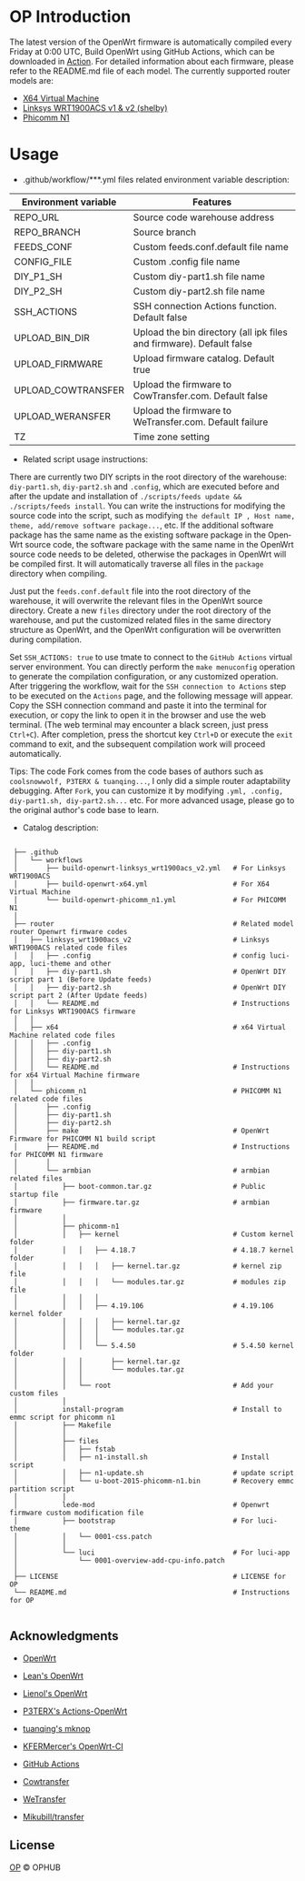 # OP Introduction

The latest version of the OpenWrt firmware is automatically compiled every Friday at 0:00 UTC, Build OpenWrt using GitHub Actions, which can be downloaded in [Action](https://github.com/ophub/op/actions). For detailed information about each firmware, please refer to the README.md file of each model. The currently supported router models are: 

- [X64 Virtual Machine](https://github.com/ophub/op/tree/master/router/x64)
- [Linksys WRT1900ACS v1 & v2 (shelby)](https://github.com/ophub/op/tree/master/router/linksys_wrt1900acs_v2)
- [Phicomm N1](https://github.com/ophub/op/tree/master/router/phicomm_n1)

# Usage

* .github/workflow/***.yml files related environment variable description:

| Environment variable | Features |
| ---- | ---- |
| REPO_URL | Source code warehouse address |
| REPO_BRANCH | Source branch |
| FEEDS_CONF | Custom feeds.conf.default file name |
| CONFIG_FILE | Custom .config file name |
| DIY_P1_SH | Custom diy-part1.sh file name |
| DIY_P2_SH | Custom diy-part2.sh file name |
| SSH_ACTIONS | SSH connection Actions function. Default false |
| UPLOAD_BIN_DIR | Upload the bin directory (all ipk files and firmware). Default false |
| UPLOAD_FIRMWARE | Upload firmware catalog. Default true |
| UPLOAD_COWTRANSFER | Upload the firmware to CowTransfer.com. Default false |
| UPLOAD_WERANSFER | Upload the firmware to WeTransfer.com. Default failure |
| TZ | Time zone setting |

* Related script usage instructions:

There are currently two DIY scripts in the root directory of the warehouse: `diy-part1.sh`, `diy-part2.sh` and `.config`, which are executed before and after the update and installation of `./scripts/feeds update && ./scripts/feeds install`. You can write the instructions for modifying the source code into the script, such as modifying `the default IP , Host name, theme, add/remove software package...`, etc. If the additional software package has the same name as the existing software package in the Open­Wrt source code, the software package with the same name in the Open­Wrt source code needs to be deleted, otherwise the packages in Open­Wrt will be compiled first. It will automatically traverse all files in the `package` directory when compiling.


Just put the `feeds.conf.default` file into the root directory of the warehouse, it will overwrite the relevant files in the Open­Wrt source directory. Create a new `files` directory under the root directory of the warehouse, and put the customized related files in the same directory structure as OpenWrt, and the OpenWrt configuration will be overwritten during compilation.


Set `SSH_ACTIONS: true` to use tmate to connect to the `GitHub Ac­tions` virtual server environment. You can directly perform the `make menuconfig` operation to generate the compilation configuration, or any customized operation. After triggering the workflow, wait for the `SSH connection to Actions` step to be executed on the `Actions` page, and the following message will appear. Copy the SSH connection command and paste it into the terminal for execution, or copy the link to open it in the browser and use the web terminal. (The web terminal may encounter a black screen, just press `Ctrl+C`). After completion, press the shortcut key `Ctrl+D` or execute the `exit` command to exit, and the subsequent compilation work will proceed automatically.

Tips: The code Fork comes from the code bases of authors such as `coolsnowwolf, P3TERX & tuanqing...`, I only did a simple router adaptability debugging. After `Fork`, you can customize it by modifying `.yml, .config, diy-part1.sh, diy-part2.sh...` etc. For more advanced usage, please go to the original author's code base to learn.

* Catalog description:

```shell script

 ├── .github
 │   └── workflows                        
 │       ├── build-openwrt-linksys_wrt1900acs_v2.yml   # For Linksys WRT1900ACS
 │       ├── build-openwrt-x64.yml                     # For X64 Virtual Machine
 │       └── build-openwrt-phicomm_n1.yml              # For PHICOMM N1
 │
 ├── router                                            # Related model router Openwrt firmware codes 
 │   ├── linksys_wrt1900acs_v2                         # Linksys WRT1900ACS related code files
 │   │   ├── .config                                   # config luci-app, luci-theme and other
 │   │   ├── diy-part1.sh                              # OpenWrt DIY script part 1 (Before Update feeds)
 │   │   ├── diy-part2.sh                              # OpenWrt DIY script part 2 (After Update feeds)
 │   │   └── README.md                                 # Instructions for Linksys WRT1900ACS firmware
 │   │
 │   ├── x64                                           # x64 Virtual Machine related code files
 │   │   ├── .config            
 │   │   ├── diy-part1.sh            
 │   │   ├── diy-part2.sh
 │   │   └── README.md                                 # Instructions for x64 Virtual Machine firmware
 │   │
 │   └── phicomm_n1                                    # PHICOMM N1 related code files
 │       ├── .config            
 │       ├── diy-part1.sh            
 │       ├── diy-part2.sh            
 │       ├── make                                      # OpenWrt Firmware for PHICOMM N1 build script
 │       ├── README.md                                 # Instructions for PHICOMM N1 firmware
 │       │
 │       └── armbian                                   # armbian related files
 │           ├── boot-common.tar.gz                    # Public startup file
 │           ├── firmware.tar.gz                       # armbian firmware
 │           │
 │           ├── phicomm-n1
 │           │   ├── kernel                            # Custom kernel folder
 │           │   │   ├── 4.18.7                        # 4.18.7 kernel folder
 │           │   │   │   ├── kernel.tar.gz             # kernel zip file
 │           │   │   │   └── modules.tar.gz            # modules zip file
 │           │   │   │   
 │           │   │   ├── 4.19.106                      # 4.19.106 kernel folder
 │           │   │   │   ├── kernel.tar.gz
 │           │   │   │   └── modules.tar.gz
 │           │   │   │  
 │           │   │   └── 5.4.50                        # 5.4.50 kernel folder
 │           │   │       ├── kernel.tar.gz
 │           │   │       └── modules.tar.gz
 │           │   │
 │           │   └── root                              # Add your custom files  
 │           │
 │           install-program                           # Install to emmc script for phicomm n1
 │           ├── Makefile            
 │           │
 │           ├── files
 │           │   ├── fstab 
 │           │   ├── n1-install.sh                     # Install script
 │           │   ├── n1-update.sh                      # update script
 │           │   └── u-boot-2015-phicomm-n1.bin        # Recovery emmc partition script
 │           │
 │           lede-mod                                  # Openwrt firmware custom modification file
 │           ├── bootstrap                             # For luci-theme
 │           │   └── 0001-css.patch
 │           │
 │           └── luci                                  # For luci-app
 │               └── 0001-overview-add-cpu-info.patch 
 │
 ├── LICENSE                                           # LICENSE for OP
 └── README.md                                         # Instructions for OP
   
```

## Acknowledgments

- [OpenWrt](https://github.com/openwrt/openwrt)
- [Lean's OpenWrt](https://github.com/coolsnowwolf/lede)
- [Lienol's OpenWrt](https://github.com/Lienol/openwrt)

- [P3TERX's Actions-OpenWrt](https://github.com/P3TERX/Actions-OpenWrt)
- [tuanqing's mknop](https://github.com/tuanqing/mknop)
- [KFERMercer's OpenWrt-CI](https://github.com/KFERMercer/OpenWrt-CI)

- [GitHub Actions](https://github.com/features/actions)
- [Cowtransfer](https://cowtransfer.com)
- [WeTransfer](https://wetransfer.com/)
- [Mikubill/transfer](https://github.com/Mikubill/transfer)

## License

[OP](https://github.com/ophub/op/blob/master/LICENSE) © OPHUB
